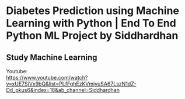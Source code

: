 # Diabetes Prediction using Machine Learning with Python | End To End Python ML Project by Siddhardhan

<h2>Study Machine Learning</h2>

Youtube: <br>
https://www.youtube.com/watch?v=xUE7SjVx9bQ&list=PLfFghEzKVmjvuSA67LszN1dZ-Dd_pkus6&index=18&ab_channel=Siddhardhan
